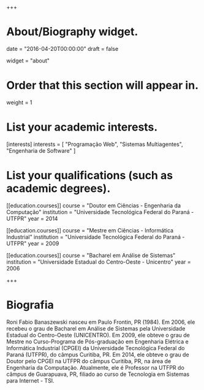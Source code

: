 +++
# About/Biography widget.

date = "2016-04-20T00:00:00"
draft = false

widget = "about"

# Order that this section will appear in.
weight = 1

# List your academic interests.
[interests]
  interests = [
    "Programação Web",
    "Sistemas Multiagentes",
    "Engenharia de Software"
  ]

# List your qualifications (such as academic degrees).
[[education.courses]]
  course = "Doutor em Ciências - Engenharia da Computação"
  institution = "Universidade Tecnológica Federal do Paraná - UTFPR"
  year = 2014

[[education.courses]]
  course = "Mestre em Ciências - Informática Industrial"
  institution = "Universidade Tecnológica Federal do Paraná - UTFPR"
  year = 2009

[[education.courses]]
  course = "Bacharel em Análise de Sistemas"
  institution = "Universidade Estadual do Centro-Oeste - Unicentro"
  year = 2006

+++

# Biografia

Roni Fabio Banaszewski nasceu em Paulo Frontin, PR (1984). Em 2006, ele recebeu o grau de Bacharel em Análise de Sistemas pela Universidade Estadual do Centro-Oeste (UNICENTRO). Em 2009, ele obteve o grau de Mestre no Curso-Programa de Pós-graduação em Engenharia Elétrica e Informática Industrial (CPGEI) da Universidade Tecnológica Federal do Paraná (UTFPR), do câmpus Curitiba, PR. Em 2014, ele obteve o grau de Doutor pelo CPGEI na UTFPR do câmpus Curitiba, PR, na área de Engenharia da Computação. Atualmente, ele é Professor na UTFPR do câmpus de Guarapuava, PR, filiado ao curso de Tecnologia em Sistemas para Internet - TSI.
